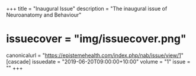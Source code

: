 +++
title = "Inaugural Issue"
description = "The inaugural issue of Neuroanatomy and Behaviour"
# issuecover = "img/issuecover.png"
canonicalurl = "https://epistemehealth.com/index.php/nab/issue/view/1"
[cascade]
  issuedate = "2019-06-20T09:00:00+10:00"
  volume = "1"
  issue = ""
+++